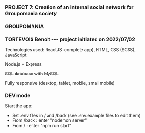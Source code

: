 ### PROJECT 7: Creation of an internal social network for Groupomania society

### GROUPOMANIA

### TORTEVOIS Benoit --- project initiated on 2022/07/02

Technologies used: ReactJS (complete app), HTML, CSS (SCSS), JavaScript

Node.js + Express

SQL database with MySQL

Fully responsive (desktop, tablet, mobile, small mobile)

### DEV mode

Start the app:

- Set .env files in / and /back (see .env.example files to edit them)
- From /back : enter "nodemon server"
- From / : enter "npm run start"

